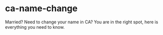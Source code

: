 # ca-name-change
Married? Need to change your name in CA? You are in the right spot, here is everything you need to know.
